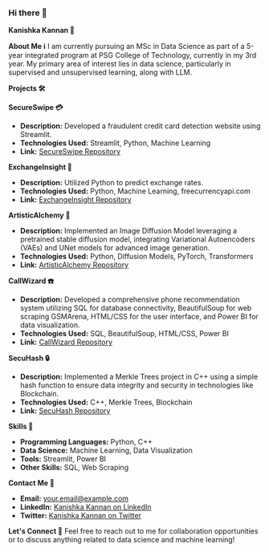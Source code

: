 ### Hi there 👋

**Kanishka Kannan 🚀**

**About Me ℹ️**
I am currently pursuing an MSc in Data Science as part of a 5-year integrated program at PSG College of Technology, currently in my 3rd year. My primary area of interest lies in data science, particularly in supervised and unsupervised learning, along with LLM.

**Projects 🛠️**

**SecureSwipe 💳**
- **Description:** Developed a fraudulent credit card detection website using Streamlit.
- **Technologies Used:** Streamlit, Python, Machine Learning
- **Link:** [SecureSwipe Repository](https://github.com/kanis777/SecureSwipe)

**ExchangeInsight 💱**
- **Description:** Utilized Python to predict exchange rates.
- **Technologies Used:** Python, Machine Learning, freecurrencyapi.com
- **Link:** [ExchangeInsight Repository](https://github.com/kanis777/Exchange_Insight)

**ArtisticAlchemy 🎨**
- **Description:** Implemented an Image Diffusion Model leveraging a pretrained stable diffusion model, integrating Variational Autoencoders (VAEs) and UNet models for advanced image generation.
- **Technologies Used:** Python, Diffusion Models, PyTorch, Transformers
- **Link:** [ArtisticAlchemy Repository](https://github.com/kanis777/ArtisticAlchemy)

**CallWizard ☎️**
- **Description:** Developed a comprehensive phone recommendation system utilizing SQL for database connectivity, BeautifulSoup for web scraping GSMArena, HTML/CSS for the user interface, and Power BI for data visualization.
- **Technologies Used:** SQL, BeautifulSoup, HTML/CSS, Power BI
- **Link:** [CallWizard Repository](https://github.com/kanis777/CallWizard)

**SecuHash 🔒**
- **Description:** Implemented a Merkle Trees project in C++ using a simple hash function to ensure data integrity and security in technologies like Blockchain.
- **Technologies Used:** C++, Merkle Trees, Blockchain
- **Link:** [SecuHash Repository](https://github.com/kanis777/merkle-trees)

**Skills 🧠**
- **Programming Languages:** Python, C++
- **Data Science:** Machine Learning, Data Visualization
- **Tools:** Streamlit, Power BI
- **Other Skills:** SQL, Web Scraping

**Contact Me 📧**
- **Email:** your.email@example.com
- **LinkedIn:** [Kanishka Kannan on LinkedIn](https://www.linkedin.com/in/kanishka-kannan)
- **Twitter:** [Kanishka Kannan on Twitter](https://twitter.com/your_twitter_handle)

**Let's Connect 🔗**
Feel free to reach out to me for collaboration opportunities or to discuss anything related to data science and machine learning!

